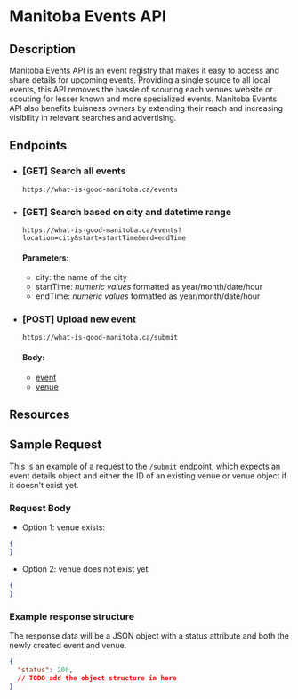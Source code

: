 # Manitoba Events API

## Description

Manitoba Events API is an event registry that makes it easy to access and share details for upcoming events. Providing a single source to all local events, this API removes the hassle of scouring each venues website or scouting for lesser known and more specialized events. Manitoba Events API also benefits buisness owners by extending their reach and increasing visibility in relevant searches and advertising.

## Endpoints
- ### [GET] Search all events
    ```https://what-is-good-manitoba.ca/events```

- ### [GET] Search based on city and datetime range
    ```https://what-is-good-manitoba.ca/events?location=city&start=startTime&end=endTime```

    #### Parameters: 
    - city: the name of the city
    - startTime: *numeric values* formatted as year/month/date/hour
    - endTime: *numeric values* formatted as year/month/date/hour


- ### [POST] Upload new event
    ```https://what-is-good-manitoba.ca/submit```

    #### Body: 
    - [event](#event)
    - [venue](#venue)


## Resources

## Sample Request

This is an example of a request to the `/submit` endpoint, which expects an event details object and either the ID of an existing venue or venue object if it doesn't exist yet.

### Request Body

- Option 1: venue exists:
``` json
{
}
```

- Option 2: venue does not exist yet:
``` json
{
}
```

### Example response structure

The response data will be a JSON object with a status attribute and both the newly created event and venue.

``` json
{
  "status": 200,
  // TODO add the object structure in here
}
```